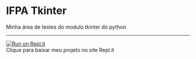 # IFPA Tkinter

Minha área de testes do modulo tkinter do python  

---

[![Run on Repl.it](https://repl.it/badge/github/vitorkoch/IFPA-tkinter)](https://repl.it/github/vitorkoch/IFPA-tkinter)  
Clique para baixar meu projeto no site Repl.it
